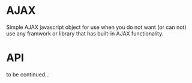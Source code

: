# AJAX
Simple AJAX javascript object for use when you do not want (or can not) use any framwork or library that has built-in AJAX functionality.
# API
to be continued...
